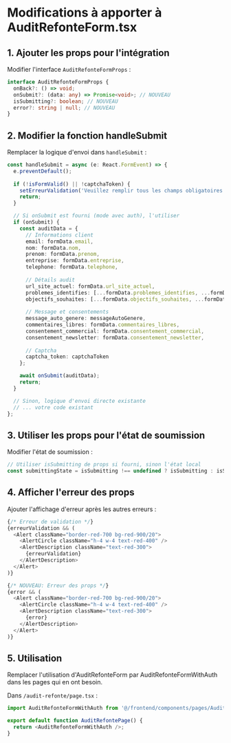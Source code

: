 # Modifications à apporter à AuditRefonteForm.tsx

## 1. Ajouter les props pour l'intégration

Modifier l'interface `AuditRefonteFormProps` :

```typescript
interface AuditRefonteFormProps {
  onBack?: () => void;
  onSubmit?: (data: any) => Promise<void>; // NOUVEAU
  isSubmitting?: boolean; // NOUVEAU
  error?: string | null; // NOUVEAU
}
```

## 2. Modifier la fonction handleSubmit

Remplacer la logique d'envoi dans `handleSubmit` :

```typescript
const handleSubmit = async (e: React.FormEvent) => {
  e.preventDefault();
  
  if (!isFormValid() || !captchaToken) {
    setErreurValidation('Veuillez remplir tous les champs obligatoires et valider le captcha.');
    return;
  }

  // Si onSubmit est fourni (mode avec auth), l'utiliser
  if (onSubmit) {
    const auditData = {
      // Informations client
      email: formData.email,
      nom: formData.nom,
      prenom: formData.prenom,
      entreprise: formData.entreprise,
      telephone: formData.telephone,
      
      // Détails audit
      url_site_actuel: formData.url_site_actuel,
      problemes_identifies: [...formData.problemes_identifies, ...formData.problemes_personnalises],
      objectifs_souhaites: [...formData.objectifs_souhaites, ...formData.objectifs_personnalises],
      
      // Message et consentements
      message_auto_genere: messageAutoGenere,
      commentaires_libres: formData.commentaires_libres,
      consentement_commercial: formData.consentement_commercial,
      consentement_newsletter: formData.consentement_newsletter,
      
      // Captcha
      captcha_token: captchaToken
    };

    await onSubmit(auditData);
    return;
  }

  // Sinon, logique d'envoi directe existante
  // ... votre code existant
};
```

## 3. Utiliser les props pour l'état de soumission

Modifier l'état de soumission :

```typescript
// Utiliser isSubmitting de props si fourni, sinon l'état local
const submittingState = isSubmitting !== undefined ? isSubmitting : isSubmitting;
```

## 4. Afficher l'erreur des props

Ajouter l'affichage d'erreur après les autres erreurs :

```typescript
{/* Erreur de validation */}
{erreurValidation && (
  <Alert className="border-red-700 bg-red-900/20">
    <AlertCircle className="h-4 w-4 text-red-400" />
    <AlertDescription className="text-red-300">
      {erreurValidation}
    </AlertDescription>
  </Alert>
)}

{/* NOUVEAU: Erreur des props */}
{error && (
  <Alert className="border-red-700 bg-red-900/20">
    <AlertCircle className="h-4 w-4 text-red-400" />
    <AlertDescription className="text-red-300">
      {error}
    </AlertDescription>
  </Alert>
)}
```

## 5. Utilisation

Remplacer l'utilisation d'AuditRefonteForm par AuditRefonteFormWithAuth dans les pages qui en ont besoin.

Dans `/audit-refonte/page.tsx` :

```typescript
import AuditRefonteFormWithAuth from '@/frontend/components/pages/AuditRefonteFormWithAuth';

export default function AuditRefontePage() {
  return <AuditRefonteFormWithAuth />;
}
```

